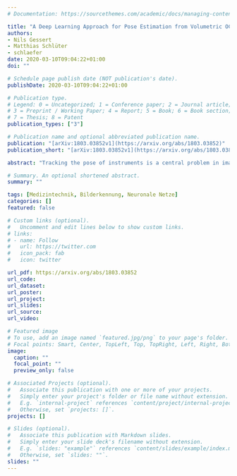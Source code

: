 ```yaml
---
# Documentation: https://sourcethemes.com/academic/docs/managing-content/

title: "A Deep Learning Approach for Pose Estimation from Volumetric OCT Data"
authors:
- Nils Gessert
- Matthias Schlüter
- schlaefer
date: 2020-03-10T09:04:22+01:00
doi: ""

# Schedule page publish date (NOT publication's date).
publishDate: 2020-03-10T09:04:22+01:00

# Publication type.
# Legend: 0 = Uncategorized; 1 = Conference paper; 2 = Journal article;
# 3 = Preprint / Working Paper; 4 = Report; 5 = Book; 6 = Book section;
# 7 = Thesis; 8 = Patent
publication_types: ["3"]

# Publication name and optional abbreviated publication name.
publication: "[arXiv:1803.03852v1](https://arxiv.org/abs/1803.03852)"
publication_short: "[arXiv:1803.03852v1](https://arxiv.org/abs/1803.03852)"

abstract: "Tracking the pose of instruments is a central problem in image-guided surgery. For microscopic scenarios, optical coherence tomography (OCT) is increasingly used as an imaging modality. OCT is suitable for accurate pose estimation due to its micrometer range resolution and volumetric field of view. However, OCT image processing is challenging due to speckle noise and reflection artifacts in addition to the images' 3D nature. We address pose estimation from OCT volume data with a new deep learning-based tracking framework. For this purpose, we design a new 3D convolutional neural network (CNN) architecture to directly predict the 6D pose of a small marker geometry from OCT volumes. We use a hexapod robot to automatically acquire labeled data points which we use to train 3D CNN architectures for multi-output regression. We use this setup to provide an in-depth analysis on deep learning-based pose estimation from volumes. Specifically, we demonstrate that exploiting volume information for pose estimation yields higher accuracy than relying on 2D representations with depth information. Supporting this observation, we provide quantitative and qualitative results that 3D CNNs effectively exploit the depth structure of marker objects. Regarding the deep learning aspect, we present efficient design principles for 3D CNNs, making use of insights from the 2D deep learning community. In particular, we present Inception3D as a new architecture which performs best for our application. We show that our deep learning approach reaches errors at our ground-truth label's resolution."

# Summary. An optional shortened abstract.
summary: ""

tags: [Medizintechnik, Bilderkennung, Neuronale Netze]
categories: []
featured: false

# Custom links (optional).
#   Uncomment and edit lines below to show custom links.
# links:
# - name: Follow
#   url: https://twitter.com
#   icon_pack: fab
#   icon: twitter

url_pdf: https://arxiv.org/abs/1803.03852
url_code:
url_dataset:
url_poster:
url_project:
url_slides:
url_source:
url_video:

# Featured image
# To use, add an image named `featured.jpg/png` to your page's folder. 
# Focal points: Smart, Center, TopLeft, Top, TopRight, Left, Right, BottomLeft, Bottom, BottomRight.
image:
  caption: ""
  focal_point: ""
  preview_only: false

# Associated Projects (optional).
#   Associate this publication with one or more of your projects.
#   Simply enter your project's folder or file name without extension.
#   E.g. `internal-project` references `content/project/internal-project/index.md`.
#   Otherwise, set `projects: []`.
projects: []

# Slides (optional).
#   Associate this publication with Markdown slides.
#   Simply enter your slide deck's filename without extension.
#   E.g. `slides: "example"` references `content/slides/example/index.md`.
#   Otherwise, set `slides: ""`.
slides: ""
---
```

